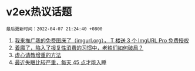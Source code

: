 # v2ex热议话题

`最后更新时间：2022-04-07 21:24:40 +0800`

1. [我来推广我的免费图床了（imgurl.org）， T 楼送 3 个 ImgURL Pro 免费授权](https://www.v2ex.com/t/845469)
1. [着魔了，陷入了报复性消费的习惯中，老铁们如何破局？](https://www.v2ex.com/t/845437)
1. [虚心请教增重的方法](https://www.v2ex.com/t/845509)
1. [最近失眠比较严重，每天 45 点才能入睡](https://www.v2ex.com/t/845376)

